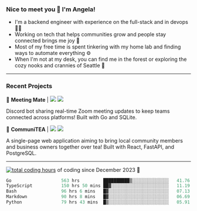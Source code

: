 ### Nice to meet you 👋 I'm Angela!

- I'm a backend engineer with experience on the full-stack and in devops 👩‍💻
- Working on tech that helps communities grow and people stay connected brings me joy 🤝
- Most of my free time is spent tinkering with my home lab and finding ways to automate everything ⚙️
- When I'm not at my desk, you can find me in the forest or exploring the cozy nooks and crannies of Seattle 🧋

---

### Recent Projects

👾 **Meeting Mate** | [![](https://img.shields.io/badge/Code-violet.svg?style=flat-square)](https://github.com/angelajfisher/meeting-mate) [![](https://img.shields.io/badge/Site-violet.svg?style=flat-square)](https://angelajfisher.com/projects/meeting-mate)

Discord bot sharing real-time Zoom meeting updates to keep teams connected across platforms! Built with Go and SQLite.

🍵 **CommuniTEA** | [![](https://img.shields.io/badge/Code-green.svg?style=flat-square)](https://gitlab.com/angelajfisher/communiTEA) [![](https://img.shields.io/badge/Demo-green.svg?style=flat-square)](https://angelajfisher.gitlab.io/communiTEA/)

A single-page web application aiming to bring local community members and business owners together over tea!  Built with React, FastAPI, and PostgreSQL.

---

<a href="https://wakatime.com/@018c1e94-8745-411f-aea1-f33be044d952"><img src="https://wakatime.com/badge/user/018c1e94-8745-411f-aea1-f33be044d952.svg?style=flat-square" alt="total coding hours" /></a> of coding since December 2023 🌊<br>
<!--START_SECTION:waka-->

```go
Go                   563 hrs         ██████████▒░░░░░░░░░░░░░░   41.76 %
TypeScript           150 hrs 50 mins ██▓░░░░░░░░░░░░░░░░░░░░░░   11.19 %
Bash                 96 hrs 6 mins   █▓░░░░░░░░░░░░░░░░░░░░░░░   07.13 %
Markdown             90 hrs 8 mins   █▓░░░░░░░░░░░░░░░░░░░░░░░   06.69 %
Python               79 hrs 43 mins  █▒░░░░░░░░░░░░░░░░░░░░░░░   05.91 %
```

<!--END_SECTION:waka--> 
